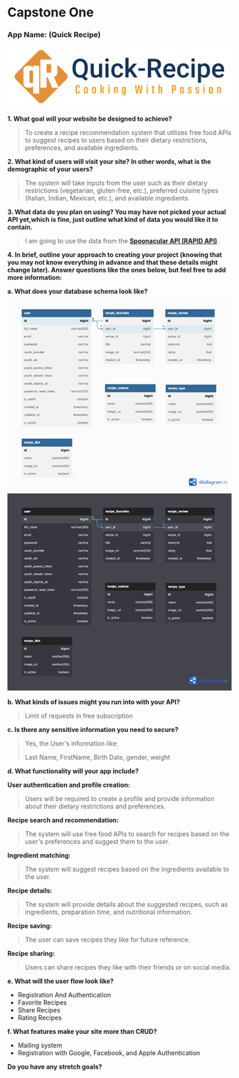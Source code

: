 # Capstone One

### App Name: (Quick Recipe)
![img](/static/images/quick-recipe-logo.png)

**1. What goal will your website be designed to achieve?**

>To create a recipe recommendation system that utilizes free food APIs to suggest recipes to users based on their dietary restrictions, preferences, and available ingredients.

**2. What kind of users will visit your site? In other words, what is the demographic of your users?**

 >The system will take inputs from the user such as their dietary restrictions (vegetarian, gluten-free, etc.), preferred cuisine types (Italian, Indian, Mexican, etc.), and available ingredients

**3. What data do you plan on using? You may have not picked your actual API yet,which is fine, just outline what kind of data you would like it to contain.**

>I am going to use the data from the **[Spoonacular API (RAPID API)](https://rapidapi.com/spoonacular/api/recipe-food-nutrition)**.

**4. In brief, outline your approach to creating your project (knowing that you may not know everything in advance and that these details might change later). Answer questions like the ones below, but feel free to add more information:**

**a. What does your database schema look like?**
![Img-Light](/documentations/database-schema-quick_recipe-white-bg.png#gh-light-mode-only)![Img-Dark](/documentations/database-schema-quick_recipe.png#gh-dark-mode-only)

**b. What kinds of issues might you run into with your API?**

>Limit of requests in free subscription

**c. Is there any sensitive information you need to secure?**

>Yes, the User's information like:
>
>Last Name, FirstName, Birth Date, gender, weight

**d. What functionality will your app include?**

**User authentication and profile creation:**
>Users will be required to create a profile and provide information about their dietary restrictions and preferences.

**Recipe search and recommendation:**
>The system will use free food APIs to search for recipes based on the user's preferences and suggest them to the user.

**Ingredient matching:**
>The system will suggest recipes based on the ingredients available to the user.

**Recipe details:**
>The system will provide details about the suggested recipes, such as ingredients, preparation time, and nutritional information.

**Recipe saving:**
>The user can save recipes they like for future reference.

**Recipe sharing:**
>Users can share recipes they like with their friends or on social media.

**e. What will the user flow look like?**

- Registration And Authentication
- Favorite Recipes
- Share Recipes
- Rating Recipes

**f. What features make your site more than CRUD?**

- Mailing system
- Registration with Google, Facebook, and Apple Authentication

**Do you have any stretch goals?**
